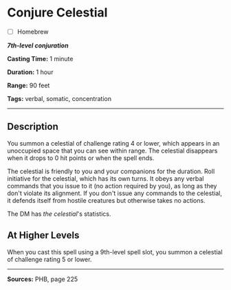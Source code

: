 # Conjure Celestial

- [ ] Homebrew

***7th-level conjuration***

**Casting Time:** 1 minute

**Duration:** 1 hour

**Range:** 90 feet

**Tags:** verbal, somatic, concentration

---

## Description
You summon a celestial of challenge rating 4 or lower, which appears in an unoccupied space that you can see within range.
The celestial disappears when it drops to 0 hit points or when the spell ends.

The celestial is friendly to you and your companions for the duration.
Roll initiative for the celestial, which has its own turns.
It obeys any verbal commands that you issue to it (no action required by you), as long as they don't violate its alignment.
If you don't issue any commands to the celestial, it defends itself from hostile creatures but otherwise takes no actions.

The DM has *the celestial*'s statistics.

## At Higher Levels
When you cast this spell using a 9th-level spell slot, you summon a celestial of challenge rating 5 or lower.

---

**Sources:** PHB, page 225
